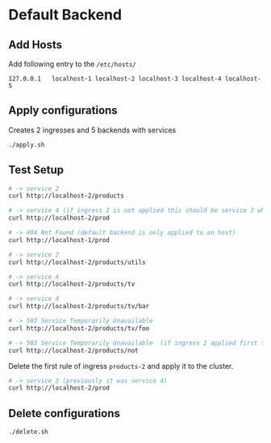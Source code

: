 # Default Backend

## Add Hosts

Add following entry to the `/etc/hosts/`

```
127.0.0.1   localhost-1 localhost-2 localhost-3 localhost-4 localhost-5
```

## Apply configurations

Creates 2 ingresses and 5 backends with services

```sh
./apply.sh
```

## Test Setup

```sh
# -> service 2
curl http://localhost-2/products

# -> service 4 (if ingress 2 is not applied this should be service 3 which is the default backend of ingress 1)
curl http://localhost-2/prod

# -> 404 Not Found (default backend is only applied to an host)
curl http://localhost-1/prod

# -> service 2
curl http://localhost-2/products/utils

# -> service 4
curl http://localhost-2/products/tv

# -> service 4
curl http://localhost-2/products/tv/bar

# -> 503 Service Temporarily Unavailable
curl http://localhost-2/products/tv/foo

# -> 503 Service Temporarily Unavailable  (if ingress 2 applied first this should be service 1)
curl http://localhost-2/products/not
```

Delete the first rule of ingress `products-2` and apply it to the cluster.

```sh
# -> service 3 (previously it was service 4)
curl http://localhost-2/prod
```

## Delete configurations

```sh
./delete.sh
```